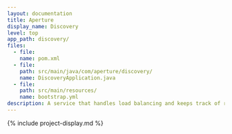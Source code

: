 ```yaml
---
layout: documentation
title: Aperture
display_name: Discovery
level: top
app_path: discovery/
files:
  - file:
    name: pom.xml
  - file:
    path: src/main/java/com/aperture/discovery/
    name: DiscoveryApplication.java
  - file:
    path: src/main/resources/
    name: bootstrap.yml
description: A service that handles load balancing and keeps track of running instances of microservices.
---
```

{% include project-display.md %}